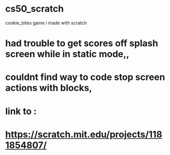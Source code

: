# cs50_scratch
cookie_bites
game i made with scratch
# had trouble to get scores off splash screen while in static mode,,
# couldnt find way to code stop screen actions with blocks, 

# link to :
# https://scratch.mit.edu/projects/1181854807/
